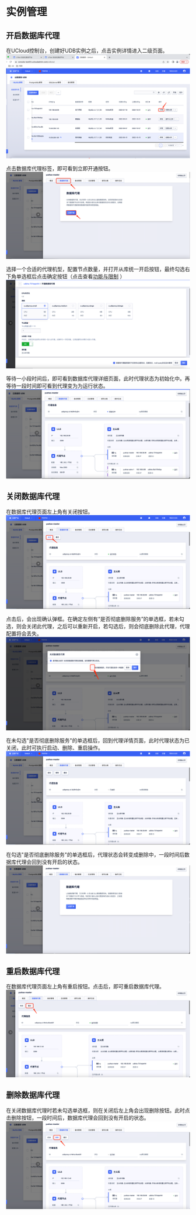 # 实例管理

## 开启数据库代理
在UCloud控制台，创建好UDB实例之后，点击实例详情进入二级页面。
![image](/images/udb-proxy-operator1.png)

点击数据库代理标签，即可看到立即开通按钮。
![image](/images/udb-proxy-operator2.png)

选择一个合适的代理机型，配置节点数量，并打开从库统一开启按钮，最终勾选右下角单选框后点击确定按钮（点击查看[功能与限制](https://cms-docs.ucloudadmin.com/udb_proxy/limit/theory?id=功能限制) ）
![image](/images/udb-proxy-operator3.png)

等待一小段时间后，即可看到数据库代理详细页面，此时代理状态为初始化中。再等待一段时间即可看到代理变为为运行状态。
![image](/images/udb-proxy-operator4.png)


## 关闭数据库代理
在数据库代理页面左上角有关闭按钮。
![image](/images/udb-proxy-operator5.png)

点击后，会出现确认弹框。在确定左侧有“是否彻底删除服务”的单选框，若未勾选，则会关闭此代理，之后可以重新开启，若勾选后，则会彻底删除此代理，代理配置将会丢失。
![image](/images/udb-proxy-operator6.png)

在未勾选"是否彻底删除服务"的单选框后，回到代理详情页面，此时代理状态为已关闭，此时可执行启动、删除、重启操作。
![image](/images/udb-proxy-operator7.png)

在勾选"是否彻底删除服务"的单选框后，代理状态会转变成删除中，一段时间后数据库代理会回到没有开启的状态。
![image](/images/udb-proxy-operator8.png)

## 重启数据库代理
在数据库代理页面左上角有重启按钮。点击后，即可重启数据库代理。
![image](/images/udb-proxy-operator9.png)

## 删除数据库代理
在关闭数据库代理时若未勾选单选框，则在关闭后左上角会出现删除按钮。此时点击删除按钮，一段时间后，数据库代理会回到没有开启的状态。
![image](/images/udb-proxy-operator10.png)
